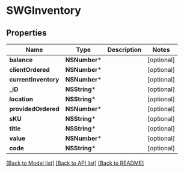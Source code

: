 # SWGInventory

## Properties
Name | Type | Description | Notes
------------ | ------------- | ------------- | -------------
**balance** | **NSNumber*** |  | [optional] 
**clientOrdered** | **NSNumber*** |  | [optional] 
**currentInventory** | **NSNumber*** |  | [optional] 
**_iD** | **NSString*** |  | [optional] 
**location** | **NSString*** |  | [optional] 
**providedOrdered** | **NSNumber*** |  | [optional] 
**sKU** | **NSString*** |  | [optional] 
**title** | **NSString*** |  | [optional] 
**value** | **NSNumber*** |  | [optional] 
**code** | **NSString*** |  | [optional] 

[[Back to Model list]](../README.md#documentation-for-models) [[Back to API list]](../README.md#documentation-for-api-endpoints) [[Back to README]](../README.md)


